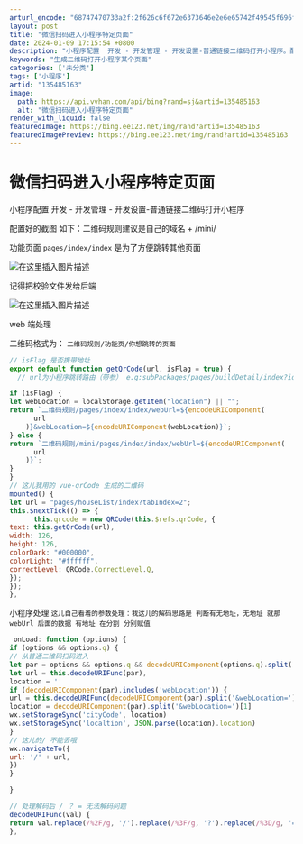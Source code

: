 ```yaml
---
arturl_encode: "68747470733a2f:2f626c6f672e6373646e2e6e65742f49545f696f736572732f:61727469636c652f64657461696c732f313335343835313633"
layout: post
title: "微信扫码进入小程序特定页面"
date: 2024-01-09 17:15:54 +0800
description: "小程序配置  开发 - 开发管理 - 开发设置-普通链接二维码打开小程序。配置好的截图 如下：二维码"
keywords: "生成二维码打开小程序某个页面"
categories: ['未分类']
tags: ['小程序']
artid: "135485163"
image:
  path: https://api.vvhan.com/api/bing?rand=sj&artid=135485163
  alt: "微信扫码进入小程序特定页面"
render_with_liquid: false
featuredImage: https://bing.ee123.net/img/rand?artid=135485163
featuredImagePreview: https://bing.ee123.net/img/rand?artid=135485163
---
```


# 微信扫码进入小程序特定页面

小程序配置 开发 - 开发管理 - 开发设置-普通链接二维码打开小程序

配置好的截图 如下：二维码规则建议是自己的域名 + /mini/

功能页面
`pages/index/index`
是为了方便跳转其他页面
  
![在这里插入图片描述](https://i-blog.csdnimg.cn/blog_migrate/0f99b51783141153da72caad2b60b525.png)
  
记得把校验文件发给后端
  
![在这里插入图片描述](https://i-blog.csdnimg.cn/blog_migrate/d64b8646e2d6e6e038c20d342d5a0ff5.png)
  
web 端处理
  
二维码格式为：
`二维码规则/功能页/你想跳转的页面`

```js
// isFlag 是否携带地址
export default function getQrCode(url, isFlag = true) {
  // url为小程序跳转路由（带参） e.g:subPackages/pages/buildDetail/index?id=7B8349BD29EB4957B19DACD8C98807B3

if (isFlag) {
let webLocation = localStorage.getItem("location") || "";
return `二维码规则/pages/index/index/webUrl=${encodeURIComponent(
      url
    )}&webLocation=${encodeURIComponent(webLocation)}`;
} else {
return `二维码规则/mini/pages/index/index/webUrl=${encodeURIComponent(
      url
    )}`;
}
}
// 这儿我用的 vue-qrCode 生成的二维码
mounted() {
let url = "pages/houseList/index?tabIndex=2";
this.$nextTick(() => {
      this.qrcode = new QRCode(this.$refs.qrCode, {
text: this.getQrCode(url),
width: 126,
height: 126,
colorDark: "#000000",
colorLight: "#ffffff",
correctLevel: QRCode.CorrectLevel.Q,
});
});
},


```

小程序处理
`这儿自己看着的参数处理：我这儿的解码思路是 判断有无地址，无地址 就那 webUrl 后面的数据 有地址 在分割 分别赋值`

```js
 onLoad: function (options) {
if (options && options.q) {
// 从普通二维码扫码进入
let par = options && options.q && decodeURIComponent(options.q).split('二维码规则/pages/index/index/webUrl=')[1]
let url = this.decodeURIFunc(par),
location = ''
if (decodeURIComponent(par).includes('webLocation')) {
url = this.decodeURIFunc(decodeURIComponent(par).split('&webLocation=')[0]),
location = decodeURIComponent(par).split('&webLocation=')[1]
wx.setStorageSync('cityCode', location)
wx.setStorageSync('localtion', JSON.parse(location).location)
}
// 这儿的/ 不能丢哦
wx.navigateTo({
url: '/' + url,
})
}

}

// 处理解码后 / ？ = 无法解码问题
decodeURIFunc(val) {
return val.replace(/%2F/g, '/').replace(/%3F/g, '?').replace(/%3D/g, '=')
},

```